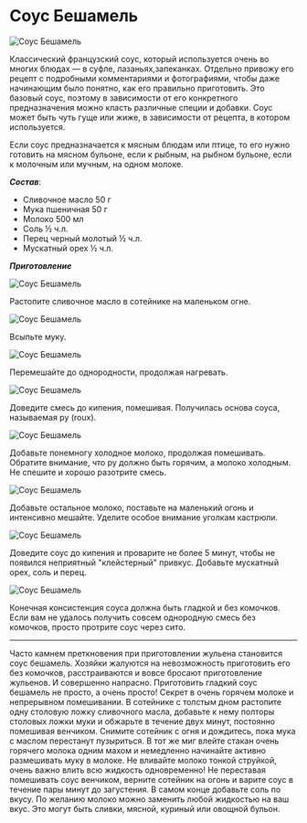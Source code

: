 # Соус Бешамель
![Соус Бешамель](/images/Kulinar/Sous/beshamel_8.jpg 'Соус Бешамель')

Классический французский соус, который используется очень во многих блюдах — в суфле, лазаньях,запеканках. Отдельно привожу его рецепт с подробными комментариями и фотографиями, чтобы даже начинающим было понятно, как его правильно приготовить. Это базовый соус, поэтому в зависимости от его конкретного предназначения можно класть различные специи и добавки. Соус может быть чуть гуще или жиже, в зависимости от рецепта, в котором используется.

Если соус предназначается к мясным блюдам или птице, то его нужно готовить на мясном бульоне, если к рыбным, на рыбном бульоне, если к молочным или мучным, на одном молоке.

***Состав***:

- Сливочное масло 50 г
- Мука пшеничная 50 г
- Молоко 500 мл
- Соль ½ ч.л.
- Перец черный молотый ½ ч.л.
- Мускатный орех ½ ч.л.

***Приготовление***

![Соус Бешамель](/images/Kulinar/Sous/beshamel_1.jpg 'Соус Бешамель')

Растопите сливочное масло в сотейнике на маленьком огне.

![Соус Бешамель](/images/Kulinar/Sous/beshamel_2.jpg 'Соус Бешамель')

Всыпьте муку.

![Соус Бешамель](/images/Kulinar/Sous/beshamel_3.jpg 'Соус Бешамель')

Перемешайте до однородности, продолжая нагревать.

![Соус Бешамель](/images/Kulinar/Sous/beshamel_4.jpg 'Соус Бешамель')

Доведите смесь до кипения, помешивая. Получилась основа соуса, называемая ру (roux).

![Соус Бешамель](/images/Kulinar/Sous/beshamel_5.jpg 'Соус Бешамель')

Добавьте понемногу холодное молоко, продолжая помешивать. Обратите внимание, что ру должно быть горячим, а молоко холодным. Не спешите и хорошо разотрите смесь.

![Соус Бешамель](/images/Kulinar/Sous/beshamel_6.jpg 'Соус Бешамель')

Добавьте остальное молоко, поставьте на маленький огонь и интенсивно мешайте. Уделите особое внимание уголкам кастрюли.

![Соус Бешамель](/images/Kulinar/Sous/beshamel_7.jpg 'Соус Бешамель')

Доведите соус до кипения и проварите не более 5 минут, чтобы не появился неприятный "клейстерный" привкус. Добавьте мускатный орех, соль и перец.

![Соус Бешамель](/images/Kulinar/Sous/beshamel_8.jpg 'Соус Бешамель')

Конечная консистенция соуса должна быть гладкой и без комочков. Если вам не удалось получить совсем однородную смесь без комочков, просто протрите соус через сито.

----
Часто камнем преткновения при приготовлении жульена становится соус бешамель. Хозяйки жалуются на невозможность приготовить его без комочков, расстраиваются и вовсе бросают приготовление жульенов. И совершенно напрасно. Приготовить гладкий соус бешамель не просто, а очень просто! Секрет в очень горячем молоке и непрерывном помешивании. В сотейнике с толстым дном растопите одну столовую ложку сливочного масла, добавьте к нему полторы столовых ложки муки и обжарьте в течение двух минут, постоянно помешивая венчиком. Снимите сотейник с огня и дождитесь, пока мука с маслом перестанут пузыриться. В тот же миг влейте стакан очень горячего молока одним махом и немедленно начинайте активно размешивать муку в молоке. Не вливайте молоко тонкой струйкой, очень важно влить всю жидкость одновременно! Не переставая помешивать соус венчиком, верните сотейник на огонь и варите соус в течение пары минут до загустения. В самом конце добавьте соль по вкусу. По желанию молоко можно заменить любой жидкостью на ваш вкус. Это могут быть сливки, мясной, куриный или овощной бульон.
